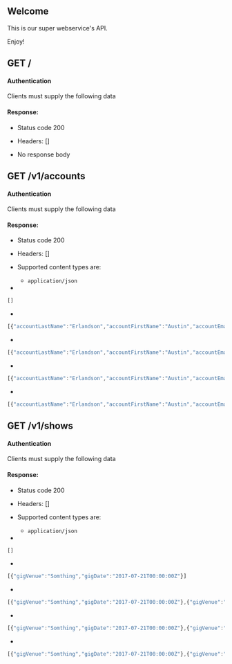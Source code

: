 ## Welcome

This is our super webservice's API.

Enjoy!

## GET /

#### Authentication



Clients must supply the following data


#### Response:

- Status code 200
- Headers: []

- No response body

## GET /v1/accounts

#### Authentication



Clients must supply the following data


#### Response:

- Status code 200
- Headers: []

- Supported content types are:

    - `application/json`

- 

```javascript
[]
```

- 

```javascript
[{"accountLastName":"Erlandson","accountFirstName":"Austin","accountEmail":"austin@erlandson.com"}]
```

- 

```javascript
[{"accountLastName":"Erlandson","accountFirstName":"Austin","accountEmail":"austin@erlandson.com"},{"accountLastName":"Erlandson","accountFirstName":"Austin","accountEmail":"austin@erlandson.com"}]
```

- 

```javascript
[{"accountLastName":"Erlandson","accountFirstName":"Austin","accountEmail":"austin@erlandson.com"},{"accountLastName":"Erlandson","accountFirstName":"Austin","accountEmail":"austin@erlandson.com"},{"accountLastName":"Erlandson","accountFirstName":"Austin","accountEmail":"austin@erlandson.com"}]
```

- 

```javascript
[{"accountLastName":"Erlandson","accountFirstName":"Austin","accountEmail":"austin@erlandson.com"},{"accountLastName":"Erlandson","accountFirstName":"Austin","accountEmail":"austin@erlandson.com"},{"accountLastName":"Erlandson","accountFirstName":"Austin","accountEmail":"austin@erlandson.com"},{"accountLastName":"Erlandson","accountFirstName":"Austin","accountEmail":"austin@erlandson.com"}]
```

## GET /v1/shows

#### Authentication



Clients must supply the following data


#### Response:

- Status code 200
- Headers: []

- Supported content types are:

    - `application/json`

- 

```javascript
[]
```

- 

```javascript
[{"gigVenue":"Somthing","gigDate":"2017-07-21T00:00:00Z"}]
```

- 

```javascript
[{"gigVenue":"Somthing","gigDate":"2017-07-21T00:00:00Z"},{"gigVenue":"Somthing","gigDate":"2017-07-21T00:00:00Z"}]
```

- 

```javascript
[{"gigVenue":"Somthing","gigDate":"2017-07-21T00:00:00Z"},{"gigVenue":"Somthing","gigDate":"2017-07-21T00:00:00Z"},{"gigVenue":"Somthing","gigDate":"2017-07-21T00:00:00Z"}]
```

- 

```javascript
[{"gigVenue":"Somthing","gigDate":"2017-07-21T00:00:00Z"},{"gigVenue":"Somthing","gigDate":"2017-07-21T00:00:00Z"},{"gigVenue":"Somthing","gigDate":"2017-07-21T00:00:00Z"},{"gigVenue":"Somthing","gigDate":"2017-07-21T00:00:00Z"}]
```

